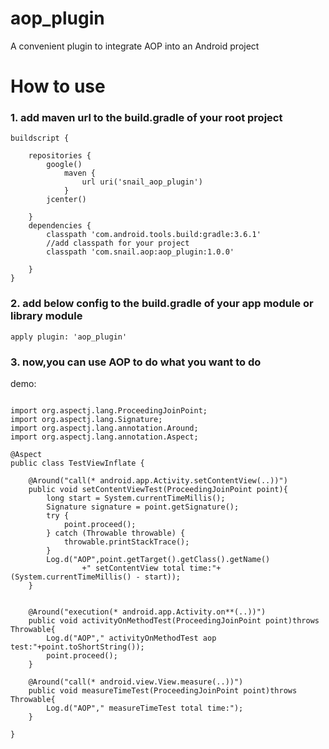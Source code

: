 # aop_plugin
A convenient plugin to integrate AOP into an Android project

# How to use
### 1. add maven url to the build.gradle of your root project

```
buildscript {
    
    repositories {
        google()
            maven {
                url uri('snail_aop_plugin')
            }
        jcenter()

    }
    dependencies {
        classpath 'com.android.tools.build:gradle:3.6.1'
        //add classpath for your project
        classpath 'com.snail.aop:aop_plugin:1.0.0'
        
    }
}

```

### 2. add below config to the build.gradle of your app module or library module

```
apply plugin: 'aop_plugin'

```

### 3. now,you can use AOP to do what you want to do

demo:
```

import org.aspectj.lang.ProceedingJoinPoint;
import org.aspectj.lang.Signature;
import org.aspectj.lang.annotation.Around;
import org.aspectj.lang.annotation.Aspect;

@Aspect
public class TestViewInflate {

    @Around("call(* android.app.Activity.setContentView(..))")
    public void setContentViewTest(ProceedingJoinPoint point){
        long start = System.currentTimeMillis();
        Signature signature = point.getSignature();
        try {
            point.proceed();
        } catch (Throwable throwable) {
            throwable.printStackTrace();
        }
        Log.d("AOP",point.getTarget().getClass().getName()
                +" setContentView total time:"+(System.currentTimeMillis() - start));
    }


    @Around("execution(* android.app.Activity.on**(..))")
    public void activityOnMethodTest(ProceedingJoinPoint point)throws Throwable{
        Log.d("AOP"," activityOnMethodTest aop test:"+point.toShortString());
        point.proceed();
    }

    @Around("call(* android.view.View.measure(..))")
    public void measureTimeTest(ProceedingJoinPoint point)throws Throwable{
        Log.d("AOP"," measureTimeTest total time:");
    }

}


```
